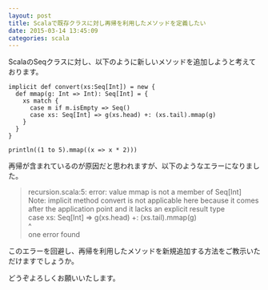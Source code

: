 ```yaml
---
layout: post
title: Scalaで既存クラスに対し再帰を利用したメソッドを定義したい
date: 2015-03-14 13:45:09
categories: scala
---
```

<p>ScalaのSeqクラスに対し、以下のように新しいメソッドを追加しようと考えております。</p>

<pre><code>implicit def convert(xs:Seq[Int]) = new {
  def mmap(g: Int =&gt; Int): Seq[Int] = {
    xs match {
      case m if m.isEmpty =&gt; Seq()
      case xs: Seq[Int] =&gt; g(xs.head) +: (xs.tail).mmap(g)
    }
  }
}

println((1 to 5).mmap((x =&gt; x * 2)))
</code></pre>

<p>再帰が含まれているのが原因だと思われますが、以下のようなエラーになりました。</p>

<blockquote>
  <p>recursion.scala:5: error: value mmap is not a member of Seq[Int]<br>
   Note: implicit method convert is not applicable here because it comes after the application point and it lacks an explicit result type<br>
        case xs: Seq[Int] => g(xs.head) +: (xs.tail).mmap(g)<br>
                                                     ^<br>
  one error found</p>
</blockquote>

<p>このエラーを回避し、再帰を利用したメソッドを新規追加する方法をご教示いただけますでしょうか。</p>

<p>どうぞよろしくお願いいたします。</p>
